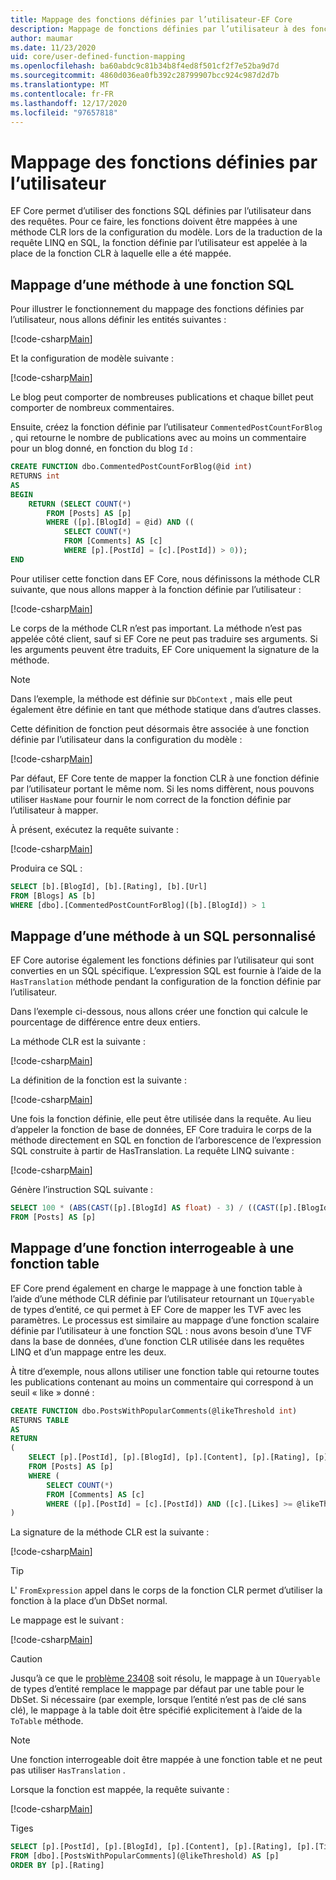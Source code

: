 ```yaml
---
title: Mappage des fonctions définies par l’utilisateur-EF Core
description: Mappage de fonctions définies par l’utilisateur à des fonctions de base de données
author: maumar
ms.date: 11/23/2020
uid: core/user-defined-function-mapping
ms.openlocfilehash: ba60abdc9c81b34b8f4ed8f501cf2f7e52ba9d7d
ms.sourcegitcommit: 4860d036ea0fb392c28799907bcc924c987d2d7b
ms.translationtype: MT
ms.contentlocale: fr-FR
ms.lasthandoff: 12/17/2020
ms.locfileid: "97657818"
---
```

# <a name="user-defined-function-mapping"></a>Mappage des fonctions définies par l’utilisateur

EF Core permet d’utiliser des fonctions SQL définies par l’utilisateur dans des requêtes. Pour ce faire, les fonctions doivent être mappées à une méthode CLR lors de la configuration du modèle. Lors de la traduction de la requête LINQ en SQL, la fonction définie par l’utilisateur est appelée à la place de la fonction CLR à laquelle elle a été mappée.

## <a name="mapping-a-method-to-a-sql-function"></a>Mappage d’une méthode à une fonction SQL

Pour illustrer le fonctionnement du mappage des fonctions définies par l’utilisateur, nous allons définir les entités suivantes :

[!code-csharp[Main](../../../samples/core/Querying/UserDefinedFunctionMapping/Model.cs#Entities)]

Et la configuration de modèle suivante :

[!code-csharp[Main](../../../samples/core/Querying/UserDefinedFunctionMapping/Model.cs#EntityConfiguration)]

Le blog peut comporter de nombreuses publications et chaque billet peut comporter de nombreux commentaires.

Ensuite, créez la fonction définie par l’utilisateur `CommentedPostCountForBlog` , qui retourne le nombre de publications avec au moins un commentaire pour un blog donné, en fonction du blog `Id` :

```sql
CREATE FUNCTION dbo.CommentedPostCountForBlog(@id int)
RETURNS int
AS
BEGIN
    RETURN (SELECT COUNT(*)
        FROM [Posts] AS [p]
        WHERE ([p].[BlogId] = @id) AND ((
            SELECT COUNT(*)
            FROM [Comments] AS [c]
            WHERE [p].[PostId] = [c].[PostId]) > 0));
END
```

Pour utiliser cette fonction dans EF Core, nous définissons la méthode CLR suivante, que nous allons mapper à la fonction définie par l’utilisateur :

[!code-csharp[Main](../../../samples/core/Querying/UserDefinedFunctionMapping/Model.cs#BasicFunctionDefinition)]

Le corps de la méthode CLR n’est pas important. La méthode n’est pas appelée côté client, sauf si EF Core ne peut pas traduire ses arguments. Si les arguments peuvent être traduits, EF Core uniquement la signature de la méthode.

> [!NOTE]
> Dans l’exemple, la méthode est définie sur `DbContext` , mais elle peut également être définie en tant que méthode statique dans d’autres classes.

Cette définition de fonction peut désormais être associée à une fonction définie par l’utilisateur dans la configuration du modèle :

[!code-csharp[Main](../../../samples/core/Querying/UserDefinedFunctionMapping/Model.cs#BasicFunctionConfiguration)]

Par défaut, EF Core tente de mapper la fonction CLR à une fonction définie par l’utilisateur portant le même nom. Si les noms diffèrent, nous pouvons utiliser `HasName` pour fournir le nom correct de la fonction définie par l’utilisateur à mapper.

À présent, exécutez la requête suivante :

[!code-csharp[Main](../../../samples/core/Querying/UserDefinedFunctionMapping/Program.cs#BasicQuery)]

Produira ce SQL :

```sql
SELECT [b].[BlogId], [b].[Rating], [b].[Url]
FROM [Blogs] AS [b]
WHERE [dbo].[CommentedPostCountForBlog]([b].[BlogId]) > 1
```

## <a name="mapping-a-method-to-a-custom-sql"></a>Mappage d’une méthode à un SQL personnalisé

EF Core autorise également les fonctions définies par l’utilisateur qui sont converties en un SQL spécifique. L’expression SQL est fournie à l’aide de la `HasTranslation` méthode pendant la configuration de la fonction définie par l’utilisateur.

Dans l’exemple ci-dessous, nous allons créer une fonction qui calcule le pourcentage de différence entre deux entiers.

La méthode CLR est la suivante :

[!code-csharp[Main](../../../samples/core/Querying/UserDefinedFunctionMapping/Model.cs#HasTranslationFunctionDefinition)]

La définition de la fonction est la suivante :

[!code-csharp[Main](../../../samples/core/Querying/UserDefinedFunctionMapping/Model.cs#HasTranslationFunctionConfiguration)]

Une fois la fonction définie, elle peut être utilisée dans la requête. Au lieu d’appeler la fonction de base de données, EF Core traduira le corps de la méthode directement en SQL en fonction de l’arborescence de l’expression SQL construite à partir de HasTranslation. La requête LINQ suivante :

[!code-csharp[Main](../../../samples/core/Querying/UserDefinedFunctionMapping/Program.cs#HasTranslationQuery)]

Génère l’instruction SQL suivante :

```sql
SELECT 100 * (ABS(CAST([p].[BlogId] AS float) - 3) / ((CAST([p].[BlogId] AS float) + 3) / 2))
FROM [Posts] AS [p]
```

## <a name="mapping-a-queryable-function-to-a-table-valued-function"></a>Mappage d’une fonction interrogeable à une fonction table

EF Core prend également en charge le mappage à une fonction table à l’aide d’une méthode CLR définie par l’utilisateur retournant un `IQueryable` de types d’entité, ce qui permet à EF Core de mapper les TVF avec les paramètres. Le processus est similaire au mappage d’une fonction scalaire définie par l’utilisateur à une fonction SQL : nous avons besoin d’une TVF dans la base de données, d’une fonction CLR utilisée dans les requêtes LINQ et d’un mappage entre les deux.

À titre d’exemple, nous allons utiliser une fonction table qui retourne toutes les publications contenant au moins un commentaire qui correspond à un seuil « like » donné :

```sql
CREATE FUNCTION dbo.PostsWithPopularComments(@likeThreshold int)
RETURNS TABLE
AS
RETURN
(
    SELECT [p].[PostId], [p].[BlogId], [p].[Content], [p].[Rating], [p].[Title]
    FROM [Posts] AS [p]
    WHERE (
        SELECT COUNT(*)
        FROM [Comments] AS [c]
        WHERE ([p].[PostId] = [c].[PostId]) AND ([c].[Likes] >= @likeThreshold)) > 0
)
```

La signature de la méthode CLR est la suivante :

[!code-csharp[Main](../../../samples/core/Querying/UserDefinedFunctionMapping/Model.cs#QueryableFunctionDefinition)]

> [!TIP]
> L' `FromExpression` appel dans le corps de la fonction CLR permet d’utiliser la fonction à la place d’un DbSet normal.

Le mappage est le suivant :

[!code-csharp[Main](../../../samples/core/Querying/UserDefinedFunctionMapping/Model.cs#QueryableFunctionConfigurationHasDbFunction)]

> [!CAUTION]
> Jusqu’à ce que le [problème 23408](https://github.com/dotnet/efcore/issues/23408) soit résolu, le mappage à un `IQueryable` de types d’entité remplace le mappage par défaut par une table pour le DbSet. Si nécessaire (par exemple, lorsque l’entité n’est pas de clé sans clé), le mappage à la table doit être spécifié explicitement à l’aide de la `ToTable` méthode.

> [!NOTE]
> Une fonction interrogeable doit être mappée à une fonction table et ne peut pas utiliser `HasTranslation` .

Lorsque la fonction est mappée, la requête suivante :

[!code-csharp[Main](../../../samples/core/Querying/UserDefinedFunctionMapping/Program.cs#TableValuedFunctionQuery)]

Tiges

```sql
SELECT [p].[PostId], [p].[BlogId], [p].[Content], [p].[Rating], [p].[Title]
FROM [dbo].[PostsWithPopularComments](@likeThreshold) AS [p]
ORDER BY [p].[Rating]
```
